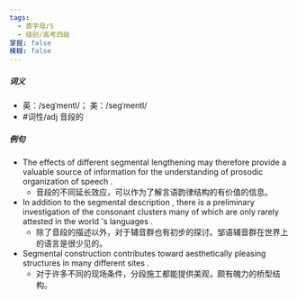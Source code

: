 ```yaml
---
tags:
  - 首字母/S
  - 级别/高考四级
掌握: false
模糊: false
---
```

##### 词义
- 英：/seɡˈmentl/； 美：/seɡˈmentl/
- #词性/adj  音段的
##### 例句
- The effects of different segmental lengthening may therefore provide a valuable source of information for the understanding of prosodic organization of speech .
	- 音段的不同延长效应，可以作为了解言语韵律结构的有价值的信息。
- In addition to the segmental description , there is a preliminary investigation of the consonant clusters many of which are only rarely attested in the world 's languages .
	- 除了音段的描述以外，对于辅音群也有初步的探讨。邹语辅音群在世界上的语言是很少见的。
- Segmental construction contributes toward aesthetically pleasing structures in many different sites .
	- 对于许多不同的现场条件，分段施工都能提供美观，颇有魄力的桥型结构。
